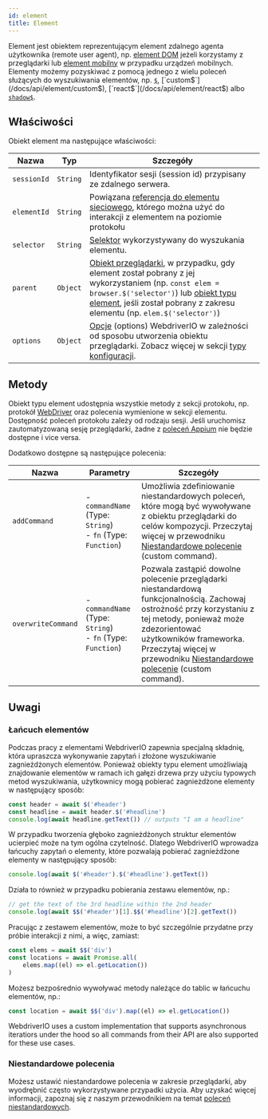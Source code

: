 ```yaml
---
id: element
title: Element
---
```


Element jest obiektem reprezentującym element zdalnego agenta użytkownika (remote user agent), np. [element DOM](https://developer.mozilla.org/en-US/docs/Web/API/Element) jeżeli korzystamy z przeglądarki lub [element mobilny](https://developer.apple.com/documentation/swift/sequence/element) w przypadku urządzeń mobilnych. Elementy możemy pozyskiwać z pomocą jednego z wielu poleceń służących do wyszukiwania elementów, np. [`$`](/docs/api/element/$), [`custom$`](/docs/api/element/custom$), [`react$`](/docs/api/element/react$) albo [`shadow$`](/docs/api/element/shadow$).

## Właściwości

Obiekt element ma następujące właściwości:

| Nazwa       | Typ      | Szczegóły                                                                                                                                                                                                                                                          |
| ----------- | -------- | ------------------------------------------------------------------------------------------------------------------------------------------------------------------------------------------------------------------------------------------------------------------ |
| `sessionId` | `String` | Identyfikator sesji (session id) przypisany ze zdalnego serwera.                                                                                                                                                                                                   |
| `elementId` | `String` | Powiązana [referencja do elementu sieciowego](https://w3c.github.io/webdriver/#elements), którego można użyć do interakcji z elementem na poziomie protokołu                                                                                                       |
| `selector`  | `String` | [Selektor](/docs/selectors) wykorzystywany do wyszukania elementu.                                                                                                                                                                                                 |
| `parent`    | `Object` | [Obiekt przeglądarki](browser), w przypadku, gdy element został pobrany z jej wykorzystaniem (np. `const elem = browser.$('selector')`) lub [obiekt typu element](element), jeśli został pobrany z zakresu elementu (np. `elem.$('selector')`) |
| `options`   | `Object` | [Opcje](../configuration) (options) WebdriverIO w zależności od sposobu utworzenia obiektu przeglądarki. Zobacz więcej w sekcji [typy konfiguracji](../setuptypes).                                                                                          |

## Metody

Obiekt typu element udostępnia wszystkie metody z sekcji protokołu, np. protokół [WebDriver](/docs/api/webdriver) oraz polecenia wymienione w sekcji elementu. Dostępność poleceń protokołu zależy od rodzaju sesji. Jeśli uruchomisz zautomatyzowaną sesję przeglądarki, żadne z [poleceń Appium](../appium) nie będzie dostępne i vice versa.

Dodatkowo dostępne są następujące polecenia:

| Nazwa              | Parametry                                                             | Szczegóły                                                                                                                                                                                                                                                                                                                |
| ------------------ | --------------------------------------------------------------------- | ------------------------------------------------------------------------------------------------------------------------------------------------------------------------------------------------------------------------------------------------------------------------------------------------------------------------ |
| `addCommand`       | - `commandName` (Type: `String`)<br />- `fn` (Type: `Function`) | Umożliwia zdefiniowanie niestandardowych poleceń, które mogą być wywoływane z obiektu przeglądarki do celów kompozycji. Przeczytaj więcej w przewodniku [Niestandardowe polecenie](../customcommands) (custom command).                                                                                               |
| `overwriteCommand` | - `commandName` (Type: `String`)<br />- `fn` (Type: `Function`) | Pozwala zastąpić dowolne polecenie przeglądarki niestandardową funkcjonalnością. Zachowaj ostrożność przy korzystaniu z tej metody, ponieważ może zdezorientować użytkowników frameworka. Przeczytaj więcej w przewodniku [Niestandardowe polecenie](../customcommands#overwriting-native-commands) (custom command). |

## Uwagi

### Łańcuch elementów

Podczas pracy z elementami WebdriverIO zapewnia specjalną składnię, która upraszcza wykonywanie zapytań i złożone wyszukiwanie zagnieżdżonych elementów. Ponieważ obiekty typu element umożliwiają znajdowanie elementów w ramach ich gałęzi drzewa przy użyciu typowych metod wyszukiwania, użytkownicy mogą pobierać zagnieżdżone elementy w następujący sposób:

```js
const header = await $('#header')
const headline = await header.$('#headline')
console.log(await headline.getText()) // outputs "I am a headline"
```

W przypadku tworzenia głęboko zagnieżdżonych struktur elementów ucierpieć może na tym ogólna czytelność. Dlatego WebdriverIO wprowadza łańcuchy zapytań o elementy, które pozwalają pobierać zagnieżdżone elementy w następujący sposób:

```js
console.log(await $('#header').$('#headline').getText())
```

Działa to również w przypadku pobierania zestawu elementów, np.:

```js
// get the text of the 3rd headline within the 2nd header
console.log(await $$('#header')[1].$$('#headline')[2].getText())
```

Pracując z zestawem elementów, może to być szczególnie przydatne przy próbie interakcji z nimi, a więc, zamiast:

```js
const elems = await $$('div')
const locations = await Promise.all(
    elems.map((el) => el.getLocation())
)
```

Możesz bezpośrednio wywoływać metody należące do tablic w łańcuchu elementów, np.:

```js
const location = await $$('div').map((el) => el.getLocation())
```

WebdriverIO uses a custom implementation that supports asynchronous iteratiors under the hood so all commands from their API are also supported for these use cases.

### Niestandardowe polecenia

Możesz ustawić niestandardowe polecenia w zakresie przeglądarki, aby wyodrębnić często wykorzystywane przypadki użycia. Aby uzyskać więcej informacji, zapoznaj się z naszym przewodnikiem na temat [poleceń niestandardowych](../customcommands#adding-custom-commands).
